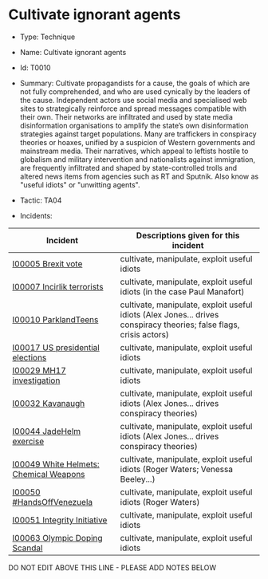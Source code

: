# Cultivate ignorant agents

* Type: Technique

* Name: Cultivate ignorant agents

* Id: T0010

* Summary: Cultivate propagandists for a cause, the goals of which are not fully comprehended, and who are used cynically by the leaders of the cause. Independent actors use social media and specialised web sites to strategically reinforce and spread messages compatible with their own. Their networks are infiltrated and used by state media disinformation organisations to amplify the state’s own disinformation strategies against target populations. Many are traffickers in conspiracy theories or hoaxes, unified by a suspicion of Western governments and mainstream media. Their narratives, which appeal to leftists hostile to globalism and military intervention and nationalists against immigration, are frequently infiltrated and shaped by state-controlled trolls and altered news items from agencies such as RT and Sputnik. Also know as "useful idiots" or "unwitting agents".

* Tactic: TA04

* Incidents:

| Incident | Descriptions given for this incident |
| -------- | -------------------- |
| [I00005 Brexit vote](../incidents/I00005.md) | cultivate, manipulate, exploit useful idiots |
| [I00007 Incirlik terrorists](../incidents/I00007.md) | cultivate, manipulate, exploit useful idiots (in the case Paul Manafort) |
| [I00010 ParklandTeens](../incidents/I00010.md) | cultivate, manipulate, exploit useful idiots (Alex Jones... drives conspiracy theories; false flags, crisis actors) |
| [I00017 US presidential elections](../incidents/I00017.md) | cultivate, manipulate, exploit useful idiots |
| [I00029 MH17 investigation](../incidents/I00029.md) | cultivate, manipulate, exploit useful idiots |
| [I00032 Kavanaugh](../incidents/I00032.md) | cultivate, manipulate, exploit useful idiots (Alex Jones... drives conspiracy theories) |
| [I00044 JadeHelm exercise](../incidents/I00044.md) | cultivate, manipulate, exploit useful idiots (Alex Jones... drives conspiracy theories) |
| [I00049 White Helmets: Chemical Weapons](../incidents/I00049.md) | cultivate, manipulate, exploit useful idiots (Roger Waters; Venessa Beeley...) |
| [I00050 #HandsOffVenezuela](../incidents/I00050.md) | cultivate, manipulate, exploit useful idiots (Roger Waters) |
| [I00051 Integrity Initiative](../incidents/I00051.md) | cultivate, manipulate, exploit useful idiots |
| [I00063 Olympic Doping Scandal](../incidents/I00063.md) | cultivate, manipulate, exploit useful idiots  |

DO NOT EDIT ABOVE THIS LINE - PLEASE ADD NOTES BELOW
